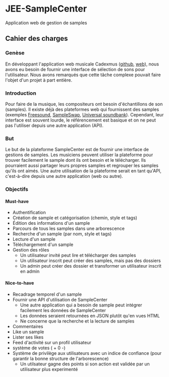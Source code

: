 # JEE-SampleCenter

Application web de gestion de samples

## Cahier des charges

### Genèse

En développant l'application web musicale Cadexmus ([github](https://github.com/HE-Arc/cadexmus2), [web](http://cadexmus.com)), nous avons eu besoin de fournir une interface de sélection de sons pour l'utilisateur. Nous avons remarqués que cette tâche complexe pouvait faire l'objet d'un projet à part entière.

### Introduction

Pour faire de la musique, les compositeurs ont besoin d'échantillons de son (samples). Il existe déjà des plateformes web qui fournissent des samples (exemples [Freesound](https://www.freesound.org/), [SampleSwap](http://sampleswap.org), [Universal soundbank](http://www.universal-soundbank.com/)). Cependant, leur interface est souvent lourde, le référencement est basique et on ne peut pas l'utiliser depuis une autre application (API).

### But

Le but de la plateforme SampleCenter est de fournir une interface de gestions de samples. Les musiciens peuvent utiliser la plateforme pour trouver facilement le sample dont ils ont besoin et le télécharger. Ils pourraient aussi partager leurs propres samples et regrouper les samples qu'ils ont aimés.
Une autre utilisation de la plateforme serait en tant qu'API, c'est-à-dire depuis une autre application (web ou autre).

### Objectifs

#### Must-have

* Authentification
* Création de sample et catégorisation (chemin, style et tags)
* Édition des informations d'un sample 
* Parcours de tous les samples dans une arborescence
* Recherche d'un sample (par nom, style et tags)
* Lecture d'un sample
* Téléchargement d'un sample
* Gestion des rôles
    * Un utilisateur invité peut lire et télécharger des samples
    * Un utilisateur inscrit peut créer des samples, mais pas des dossiers
    * Un admin peut créer des dossier et transformer un utilisateur inscrit en admin

#### Nice-to-have

* Recadrage temporel d'un sample
* Fournir une API d'utilisation de SampleCenter
    * Une autre application qui a besoin de sample peut intégrer facilement les données de SampleCenter
    * Les données seraient retournées en JSON plutôt qu'en vues HTML
    * Ne concerne que la recherche et la lecture de samples
* Commentaires
* Like un sample
* Lister ses likes
* Feed d'activité sur un profil utilisateur
* système de votes ( + 0 -)
* Système de privilège aux utilisateurs avec un indice de confiance (pour garantir la bonne structure de l'arborescence)
    * Un utilsateur gagne des points si son action est validée par un utilisateur plus experimenté
